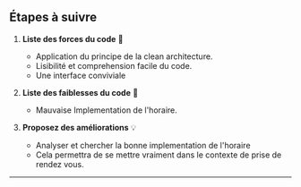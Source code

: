 
## Étapes à suivre

1. **Liste des forces du code** 🧐
    - Application du principe de la clean architecture.
    - Lisibilité et comprehension facile du code.
    - Une interface conviviale


2. **Liste des faiblesses du code** 📝
    - Mauvaise Implementation de l'horaire.
   

3. **Proposez des améliorations** 💡
    - Analyser et chercher la bonne implementation de l'horaire
    - Cela permettra de se mettre vraiment dans le contexte de prise de rendez vous.

---




